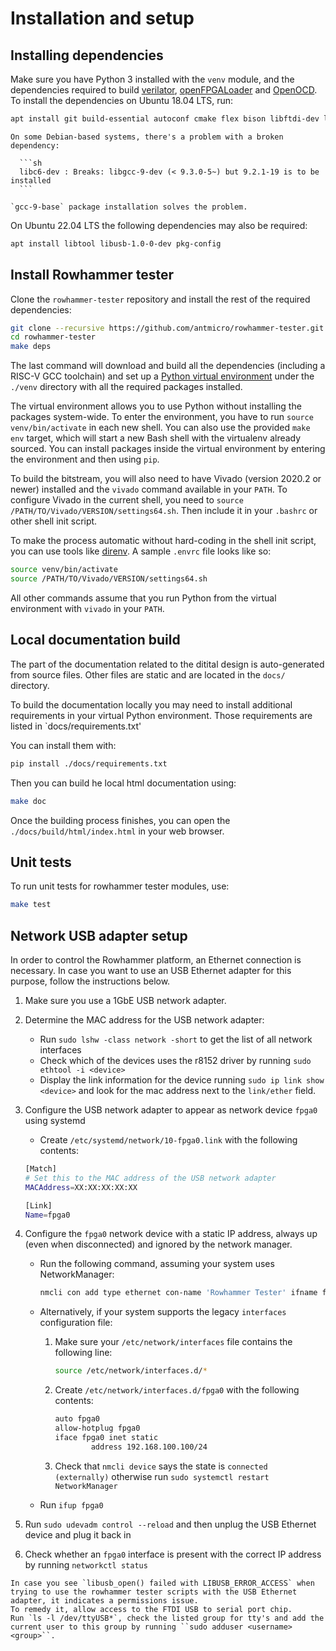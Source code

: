 # Installation and setup

## Installing dependencies

Make sure you have Python 3 installed with the `venv` module, and the dependencies required to build
[verilator](https://github.com/verilator/verilator), [openFPGALoader](https://github.com/trabucayre/openFPGALoader)
and [OpenOCD](https://github.com/openocd-org/openocd).
To install the dependencies on Ubuntu 18.04 LTS, run:

```sh
apt install git build-essential autoconf cmake flex bison libftdi-dev libjson-c-dev libevent-dev libtinfo-dev uml-utilities python3 python3-venv python3-wheel protobuf-compiler libcairo2 libftdi1-2 libftdi1-dev libhidapi-hidraw0 libhidapi-dev libudev-dev pkg-config tree zlib1g-dev zip unzip help2man curl ethtool
```

````{note}
On some Debian-based systems, there's a problem with a broken dependency:

  ```sh
  libc6-dev : Breaks: libgcc-9-dev (< 9.3.0-5~) but 9.2.1-19 is to be installed
  ```

`gcc-9-base` package installation solves the problem.
````

On Ubuntu 22.04 LTS the following dependencies may also be required:

```sh
apt install libtool libusb-1.0-0-dev pkg-config
```

## Install Rowhammer tester

Clone the `rowhammer-tester` repository and install the rest of the required dependencies:

```sh
git clone --recursive https://github.com/antmicro/rowhammer-tester.git
cd rowhammer-tester
make deps
```

The last command will download and build all the dependencies (including a RISC-V GCC toolchain)
and set up a [Python virtual environment](https://docs.python.org/3/library/venv.html) under
the `./venv` directory with all the required packages installed.

The virtual environment allows you to use Python without installing the packages system-wide.
To enter the environment, you have to run `source venv/bin/activate` in each new shell.
You can also use the provided `make env` target, which will start a new Bash shell with the virtualenv already sourced.
You can install packages inside the virtual environment by entering the environment and then using `pip`.

To build the bitstream, you will also need to have Vivado (version 2020.2 or newer) installed and the `vivado` command available in your `PATH`.
To configure Vivado in the current shell, you need to `source /PATH/TO/Vivado/VERSION/settings64.sh`.
Then include it in your `.bashrc` or other shell init script.

To make the process automatic without hard-coding in the shell init script, you can use tools like [direnv](https://github.com/direnv/direnv).
A sample `.envrc` file looks like so:

```sh
source venv/bin/activate
source /PATH/TO/Vivado/VERSION/settings64.sh
```

All other commands assume that you run Python from the virtual environment with `vivado` in your `PATH`.

## Local documentation build

The part of the documentation related to the ditital design is auto-generated from source files.
Other files are static and are located in the `docs/` directory.

To build the documentation locally you may need to install additional requirements in your virtual Python environment.
Those requirements are listed in `docs/requirements.txt'

You can install them with: 

```sh
pip install ./docs/requirements.txt
```
Then you can build he local html documentation using:

```sh
make doc
```
Once the building process finishes, you can open the `./docs/build/html/index.html` in your web browser.

## Unit tests

To run unit tests for rowhammer tester modules, use:

```sh
make test
```

## Network USB adapter setup

In order to control the Rowhammer platform, an Ethernet connection is necessary.
In case you want to use an USB Ethernet adapter for this purpose, follow the instructions below.

1. Make sure you use a 1GbE USB network adapter.
1. Determine the MAC address for the USB network adapter:
   * Run `sudo lshw -class network -short` to get the list of all network interfaces
   * Check which of the devices uses the r8152 driver by running `sudo ethtool -i <device>`
   * Display the link information for the device running `sudo ip link show <device>` and look for the mac address next to the `link/ether` field.
1. Configure the USB network adapter to appear as network device `fpga0` using systemd
   * Create `/etc/systemd/network/10-fpga0.link` with the following contents:
  
    ```sh
    [Match]
    # Set this to the MAC address of the USB network adapter
    MACAddress=XX:XX:XX:XX:XX
    
    [Link]
    Name=fpga0
    ```

1. Configure the `fpga0` network device with a static IP address, always up (even when disconnected) and ignored by the network manager.
   * Run the following command, assuming your system uses NetworkManager:
  
      ```sh
      nmcli con add type ethernet con-name 'Rowhammer Tester' ifname fpga0 ipv4.method manual ipv4.addresses 192.168.100.100/24
      ```
  
   * Alternatively, if your system supports the legacy `interfaces` configuration file:
       1. Make sure your `/etc/network/interfaces` file contains the following line:
  
           ```sh
           source /etc/network/interfaces.d/*
           ```
  
       1. Create `/etc/network/interfaces.d/fpga0` with the following contents:
  
           ```sh
           auto fpga0
           allow-hotplug fpga0
           iface fpga0 inet static
                   address 192.168.100.100/24
           ```
  
       1. Check that `nmcli device` says the state is `connected (externally)` otherwise run `sudo systemctl restart NetworkManager`
   * Run `ifup fpga0`
1. Run `sudo udevadm control --reload` and then unplug the USB Ethernet device and plug it back in
1. Check whether an `fpga0` interface is present with the correct IP address by running `networkctl status`

```{note}
In case you see `libusb_open() failed with LIBUSB_ERROR_ACCESS` when trying to use the rowhammer tester scripts with the USB Ethernet adapter, it indicates a permissions issue.
To remedy it, allow access to the FTDI USB to serial port chip. 
Run `ls -l /dev/ttyUSB*`, check the listed group for tty's and add the current user to this group by running ``sudo adduser <username> <group>``.
```
